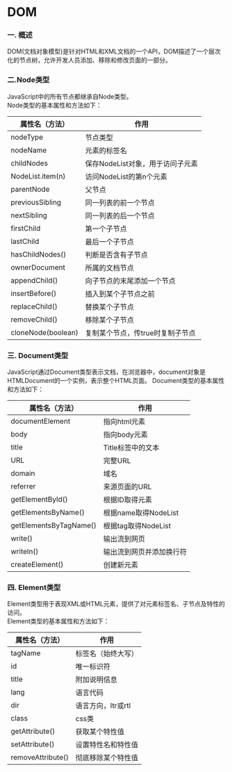 # DOM

### 一. 概述
DOM(文档对象模型)是针对HTML和XML文档的一个API，DOM描述了一个层次化的节点树，允许开发人员添加、移除和修改页面的一部分。

### 二.Node类型
JavaScript中的所有节点都继承自Node类型。  
Node类型的基本属性和方法如下：

属性名（方法）|作用
---|---
nodeType|节点类型
nodeName|元素的标签名
childNodes|保存NodeList对象，用于访问子元素
NodeList.item(n)|访问NodeList的第n个元素
parentNode|父节点
previousSibling|同一列表的前一个节点
nextSibling|同一列表的后一个节点
firstChild|第一个子节点
lastChild|最后一个子节点
hasChildNodes()|判断是否含有子节点
ownerDocument|所属的文档节点
appendChild()|向子节点的末尾添加一个节点
insertBefore()|插入到某个子节点之前
replaceChild()|替换某个子节点
removeChild()|移除某个子节点
cloneNode(boolean)|复制某个节点，传true时复制子节点

### 三. Document类型
JavaScript通过Document类型表示文档，在浏览器中，document对象是HTMLDocument的一个实例，表示整个HTML页面。 
Document类型的基本属性和方法如下：

属性名（方法）|作用
---|---
documentElement|指向html元素
body|指向body元素
title|Title标签中的文本
URL|完整URL
domain|域名
referrer|来源页面的URL
getElementById()|根据ID取得元素
getElementsByName()|根据name取得NodeList
getElementsByTagName()|根据tag取得NodeList
write()|输出流到网页
writeln()|输出流到网页并添加换行符
createElement()|创建新元素

### 四. Element类型
Element类型用于表现XML或HTML元素，提供了对元素标签名、子节点及特性的访问。  
Element类型的基本属性和方法如下：

属性名（方法）|作用
---|---
tagName|标签名（始终大写）
id|唯一标识符
title|附加说明信息
lang|语言代码
dir|语言方向，ltr或rtl
class|css类
getAttribute()|获取某个特性值
setAttribute()|设置特性名和特性值
removeAttribute()|彻底移除某个特性值
